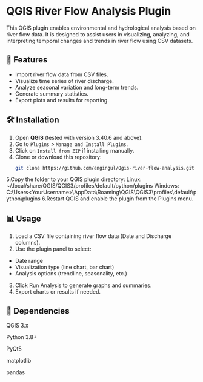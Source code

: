 # QGIS River Flow Analysis Plugin

This QGIS plugin enables environmental and hydrological analysis based on river flow data. It is designed to assist users in visualizing, analyzing, and interpreting temporal changes and trends in river flow using CSV datasets.

## 🌊 Features

- Import river flow data from CSV files.
- Visualize time series of river discharge.
- Analyze seasonal variation and long-term trends.
- Generate summary statistics.
- Export plots and results for reporting.

## 🛠️ Installation

1. Open **QGIS** (tested with version 3.40.6 and above).
2. Go to `Plugins` > `Manage and Install Plugins`.
3. Click on `Install from ZIP` if installing manually.
4. Clone or download this repository:
   ```bash
   git clone https://github.com/engingul/Qgis-river-flow-analysis.git
5.Copy the folder to your QGIS plugin directory:
Linux: ~/.local/share/QGIS/QGIS3/profiles/default/python/plugins
Windows: C:\Users\<YourUsername>\AppData\Roaming\QGIS\QGIS3\profiles\default\python\plugins
6.Restart QGIS and enable the plugin from the Plugins menu.

## 📊 Usage
1. Load a CSV file containing river flow data (Date and Discharge columns).
2. Use the plugin panel to select:
- Date range
- Visualization type (line chart, bar chart)
- Analysis options (trendline, seasonality, etc.)
3. Click Run Analysis to generate graphs and summaries.
4. Export charts or results if needed.

## 🧪 Dependencies
QGIS 3.x

Python 3.8+

PyQt5

matplotlib

pandas

